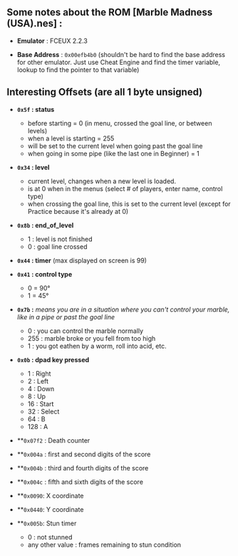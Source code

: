 ## Some notes about the ROM [Marble Madness (USA).nes] :

- **Emulator** : FCEUX 2.2.3

- **Base Address** : `0x00efb4b0`   (shouldn't be hard to find the base address for other emulator. Just use Cheat Engine and find the
                               timer variable, lookup to find the pointer to that variable)
                               
  
## Interesting Offsets (are all 1 byte unsigned)

- **`0x5f` : status** 
    - before starting = 0 (in menu, crossed the goal line, or between levels)
    - when a level is starting = 255  
    - will be set to the current level when going past the goal line
    - when going in some pipe (like the last one in Beginner) = 1
    
- **`0x34` : level**
    - current level, changes when a new level is loaded.
    - is at 0 when in the menus (select # of players, enter name, control type)
    - when crossing the goal line, this is set to the current level (except for Practice because it's already at 0)
    
- **`0x8b` : end_of_level**
    - 1 : level is not finished
    - 0 : goal line crossed
    
- **`0x44` : timer** (max displayed on screen is 99)

- **`0x41` : control type** 
    - 0 = 90°
    - 1 = 45°

- **`0x7b` :** *means you are in a situation where you can't control your marble, like in a pipe or past the goal line*
    - 0 : you can control the marble normally
    - 255 : marble broke or you fell from too high
    - 1 : you got eathen by a worm, roll into acid, etc.
    
- **`0x0b` : dpad key pressed** 
    - 1 : Right
    - 2 : Left
    - 4 : Down
    - 8 : Up
    - 16 : Start
    - 32 : Select
    - 64 : B
    - 128 : A
    
- **``0x07f2`` : Death counter

- **``0x004a`` : first and second digits of the score
- **``0x004b`` : third and fourth digits of the score
- **``0x004c`` : fifth and sixth digits of the score

- **``0x0090``: X coordinate
- **``0x0440``: Y coordinate

- **``0x005b``: Stun timer
    - 0 : not stunned
    - any other value : frames remaining to stun condition
    
